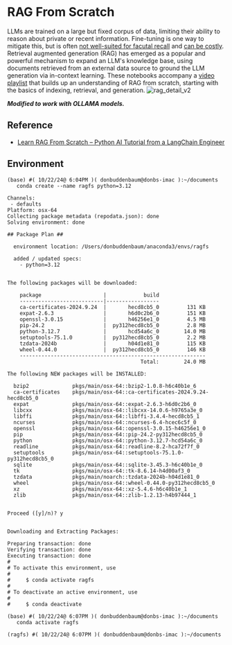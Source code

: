 # RAG From Scratch

LLMs are trained on a large but fixed corpus of data, limiting their ability to reason about private or recent information. Fine-tuning is one way to mitigate this, but is often [not well-suited for facutal recall](https://www.anyscale.com/blog/fine-tuning-is-for-form-not-facts) and [can be costly](https://www.glean.com/blog/how-to-build-an-ai-assistant-for-the-enterprise).
Retrieval augmented generation (RAG) has emerged as a popular and powerful mechanism to expand an LLM's knowledge base, using documents retrieved from an external data source to ground the LLM generation via in-context learning. 
These notebooks accompany a [video playlist](https://youtube.com/playlist?list=PLfaIDFEXuae2LXbO1_PKyVJiQ23ZztA0x&feature=shared) that builds up an understanding of RAG from scratch, starting with the basics of indexing, retrieval, and generation. 
![rag_detail_v2](https://github.com/langchain-ai/rag-from-scratch/assets/122662504/54a2d76c-b07e-49e7-b4ce-fc45667360a1)
 
**_Modified to work with OLLAMA models._**


## Reference

- [Learn RAG From Scratch – Python AI Tutorial from a LangChain Engineer](https://www.youtube.com/watch?v=sVcwVQRHIc8)


## Environment

```
(base) #( 10/22/24@ 6:04PM )( donbuddenbaum@donbs-imac ):~/documents
   conda create --name ragfs python=3.12

Channels:
 - defaults
Platform: osx-64
Collecting package metadata (repodata.json): done
Solving environment: done

## Package Plan ##

  environment location: /Users/donbuddenbaum/anaconda3/envs/ragfs

  added / updated specs:
    - python=3.12


The following packages will be downloaded:

    package                    |            build
    ---------------------------|-----------------
    ca-certificates-2024.9.24  |       hecd8cb5_0         131 KB
    expat-2.6.3                |       h6d0c2b6_0         151 KB
    openssl-3.0.15             |       h46256e1_0         4.5 MB
    pip-24.2                   |  py312hecd8cb5_0         2.8 MB
    python-3.12.7              |       hcd54a6c_0        14.0 MB
    setuptools-75.1.0          |  py312hecd8cb5_0         2.2 MB
    tzdata-2024b               |       h04d1e81_0         115 KB
    wheel-0.44.0               |  py312hecd8cb5_0         146 KB
    ------------------------------------------------------------
                                           Total:        24.0 MB

The following NEW packages will be INSTALLED:

  bzip2              pkgs/main/osx-64::bzip2-1.0.8-h6c40b1e_6
  ca-certificates    pkgs/main/osx-64::ca-certificates-2024.9.24-hecd8cb5_0
  expat              pkgs/main/osx-64::expat-2.6.3-h6d0c2b6_0
  libcxx             pkgs/main/osx-64::libcxx-14.0.6-h9765a3e_0
  libffi             pkgs/main/osx-64::libffi-3.4.4-hecd8cb5_1
  ncurses            pkgs/main/osx-64::ncurses-6.4-hcec6c5f_0
  openssl            pkgs/main/osx-64::openssl-3.0.15-h46256e1_0
  pip                pkgs/main/osx-64::pip-24.2-py312hecd8cb5_0
  python             pkgs/main/osx-64::python-3.12.7-hcd54a6c_0
  readline           pkgs/main/osx-64::readline-8.2-hca72f7f_0
  setuptools         pkgs/main/osx-64::setuptools-75.1.0-py312hecd8cb5_0
  sqlite             pkgs/main/osx-64::sqlite-3.45.3-h6c40b1e_0
  tk                 pkgs/main/osx-64::tk-8.6.14-h4d00af3_0
  tzdata             pkgs/main/noarch::tzdata-2024b-h04d1e81_0
  wheel              pkgs/main/osx-64::wheel-0.44.0-py312hecd8cb5_0
  xz                 pkgs/main/osx-64::xz-5.4.6-h6c40b1e_1
  zlib               pkgs/main/osx-64::zlib-1.2.13-h4b97444_1


Proceed ([y]/n)? y


Downloading and Extracting Packages:

Preparing transaction: done
Verifying transaction: done
Executing transaction: done
#
# To activate this environment, use
#
#     $ conda activate ragfs
#
# To deactivate an active environment, use
#
#     $ conda deactivate

(base) #( 10/22/24@ 6:07PM )( donbuddenbaum@donbs-imac ):~/documents
   conda activate ragfs

(ragfs) #( 10/22/24@ 6:07PM )( donbuddenbaum@donbs-imac ):~/documents
```